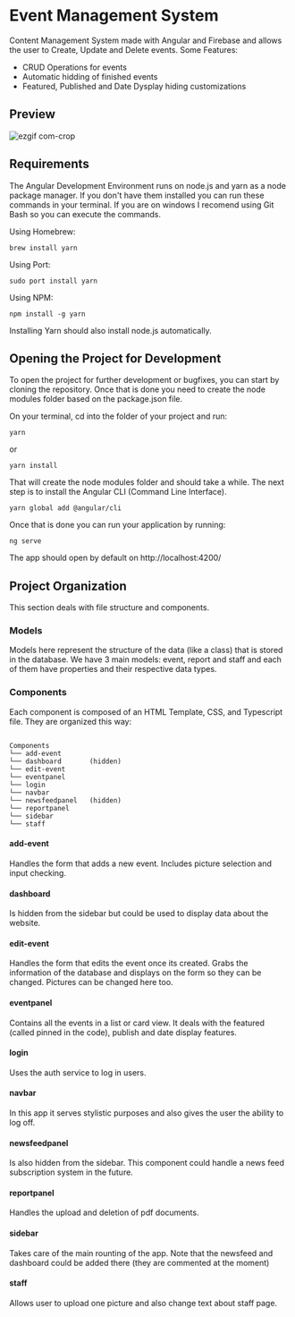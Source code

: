 # Event Management System

Content Management System made with Angular and Firebase and allows the user to Create, Update and Delete events. Some Features:
- CRUD Operations for events
- Automatic hidding of finished events
- Featured, Published and Date Dysplay hiding customizations

## Preview

![ezgif com-crop](https://user-images.githubusercontent.com/25356024/46219525-340c1b80-c30d-11e8-87c5-b6b37a6c2616.gif)

## Requirements

The Angular Development Environment runs on node.js and yarn as a node package manager. If you don't have them installed you can run these commands in your terminal. If you are on windows I recomend using Git Bash so you can execute the commands.

Using Homebrew:
``` 
brew install yarn 
```
Using Port:
```
sudo port install yarn
```
Using NPM:
```
npm install -g yarn
```

Installing Yarn should also install node.js automatically.


## Opening the Project for Development

To open the project for further development or bugfixes, you can start by cloning the repository. Once that is done you need to create the node modules folder based on the package.json file.

On your terminal, cd into the folder of your project and run:
```
yarn
```
or
```
yarn install
```

That will create the node modules folder and should take a while. The next step is to install the Angular CLI (Command Line Interface).
```
yarn global add @angular/cli 
```

Once that is done you can run your application by running:
```
ng serve
```

The app should open by default on http://localhost:4200/

## Project Organization

This section deals with file structure and components.

### Models
Models here represent the structure of the data (like a class) that is stored in the database. We have 3 main models: event, report and staff and each of them have properties and their respective data types.


### Components
Each component is composed of an HTML Template, CSS, and Typescript file. They are organized this way:

```

Components         
└── add-event   
└── dashboard       (hidden)             
└── edit-event   
└── eventpanel
└── login
└── navbar
└── newsfeedpanel   (hidden)     
└── reportpanel
└── sidebar
└── staff

```
#### add-event

Handles the form that adds a new event. Includes picture selection and input checking.

#### dashboard

Is hidden from the sidebar but could be used to display data about the website.

#### edit-event

Handles the form that edits the event once its created. Grabs the information of the database and displays on the form so they can be changed. Pictures can be changed here too.

#### eventpanel

Contains all the events in a list or card view. It deals with the featured (called pinned in the code), publish and date display features. 

#### login

Uses the auth service to log in users.

#### navbar

In this app it serves stylistic purposes and also gives the user the ability to log off. 

#### newsfeedpanel

Is also hidden from the sidebar. This component could handle a news feed subscription system in the future. 

#### reportpanel

Handles the upload and deletion of pdf documents.

#### sidebar

Takes care of the main rounting of the app. Note that the newsfeed and dashboard could be added there (they are commented at the moment)

#### staff

Allows user to upload one picture and also change text about staff page.